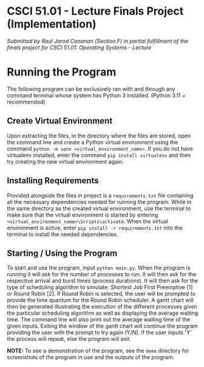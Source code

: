 # CSCI 51.01 - Lecture Finals Project (Implementation)

_Submitted by Raul Jarod Conanan (Section F) in partial fulfillment of the finals project for CSCI 51.01: Operating
Systems - Lecture_

# Running the Program

The following program can be exclusively ran with and through any command terminal whose system has
Python 3 installed. (Python 3.11 + recommended)

## Create Virtual Environment

Upon extracting the files, in the directory where the files are stored, open the command line and create a Python
virtual environment using the command `python -m venv <virtual_environment_name>`. If you do not have virtualenv 
installed, enter the command `pip install virtualenv` and then try creating the new virtual environment again.

## Installing Requirements

Provided alongside the files in project is a `requirements.txt` file containing all the necessary dependencies needed
for running the program. While in the same directory as the created virtual environment, use the terminal to make sure 
that the virtual environment is started by entering `<virtual_environment_name>\Scripts\activate`. When the virtual 
environment is active, enter `pip install -r requirements.txt` into the terminal to install the needed dependencies.

## Starting / Using the Program

To start and use the program, input `python main.py`. When the program is running it will ask for the number
of processes to run. It will then ask for the respective arrival and burst times (process durations). It will then
ask for the type of scheduling algorithm to simulate: Shortest Job First Preemptive [1] or Round Robin [2]. If 
Round Robin is selected, the user will be prompted to provide the time quantum for the Round Robin scheduler. A 
gantt chart will then be generated illustrating the execution of the different processes given the particular 
scheduling algorithm as well as displaying the average waiting time. The command line will also print out the average
waiting time of the given inputs. Exiting the window of the gantt chart will continue the program providing the user
with the prompt to try again (Y/N). If the user inputs 'Y' the process will repeat, else the program will exit.

**NOTE:** To see a demonstration of the program, see the `demo` directory for screenshots of the program in use and
the outputs of the program.